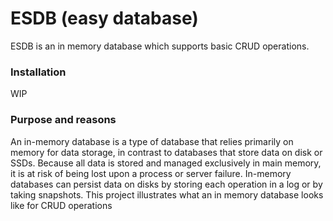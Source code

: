 # ESDB (easy database)

ESDB is an in memory database which supports basic CRUD operations.

### Installation 

WIP

### Purpose and reasons

An in-memory database is a type of database that relies primarily on memory for data storage, in contrast to databases that store data on disk or SSDs. Because all data is stored and managed exclusively in main memory, it is at risk of being lost upon a process or server failure. In-memory databases can persist data on disks by storing each operation in a log or by taking snapshots. This project illustrates what an in memory database looks like for CRUD operations

